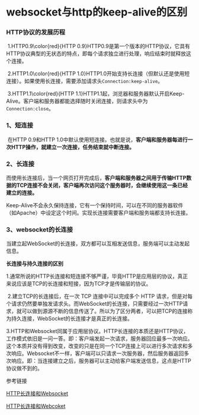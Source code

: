 # websocket与http的keep-alive的区别

### HTTP协议的发展历程

​	1.HTTP0.9\color{red}{HTTP 0.9}HTTP0.9是第一个版本的HTTP协议，它具有HTTP协议典型的无状态的特点，即每个请求独立进行处理，响应结束时就释放这个连接。

​	2.HTTP1.0\color{red}{HTTP 1.0}HTTP1.0开始支持长连接（但默认还是使用短连接）。如果使用长连接，需要添加请求头`Connection:keep-alive`。

​	3.HTTP1.1\color{red}{HTTP 1.1}HTTP1.1起，浏览器和服务器默认开启Keep-Alive。客户端和服务器都能选择随时关闭连接，则请求头中为`Connection:close`。

### 1、短连接

​	在HTTP 0.9和HTTP 1.0中默认使用短连接。也就是说，**客户端和服务器每进行一次HTTP操作，就建立一次连接，任务结束就中断连接。**

### 2、长连接

​	而使用长连接后，当一个网页打开完成后，**客户端和服务器之间用于传输HTTP数据的TCP连接不会关闭，客户端再次访问这个服务器时，会继续使用这一条已经建立的连接。**

​	Keep-Alive不会永久保持连接，它有一个保持时间，可以在不同的服务器软件（如Apache）中设定这个时间。实现长连接需要客户端和服务端都支持长连接。

### 3、websocket的长连接

​	当建立起WebSocket的长连接，双方都可以互相发送信息，服务端可以主动发起信息。

**长连接与持久连接的区别**

​		1.通常所说的HTTP长连接和短连接不够严谨，毕竟HTTP是应用层的协议，真正来说应该是TCP的长连接和短接，因为TCP才是传输层的协议。

​		2.建立TCP的长连接后，在一次 TCP 连接中可以完成多个 HTTP 请求，但是对每个请求仍然要单独发请求头。而WebSocket的长连接，只需要经过一次HTTP请求，就可以做到源源不断的信息传送了。所以为了区分两者，可以把TCP的连接称为持久连接，WebSocket的长连接才是真正的长连接。

​		3.HTTP和Websocket同属于应用层协议。HTTP长连接的本质还是HTTP协议，工作模式依旧是一问一答。即：客户端发起一次请求，服务器回应最多一次响应。这个本质并没有得到改变，改变的只是在同一个TCP连接上可以进行多次请求和多次响应。Websocket不一样，客户端可以只请求一次服务器，然后服务器返回多次响应。即：当连接建立之后，服务器可以主动给客户端发送信息，这点是HTTP协议做不到的。



参考链接

[HTTP长连接和Websocket](https://cloud.tencent.com/developer/article/1915361)

[HTTP长连接和Webcoket](https://cloud.tencent.com/developer/article/1915361)



